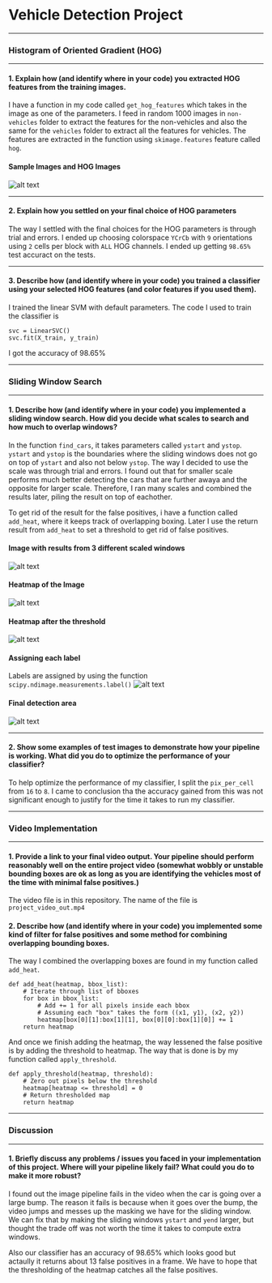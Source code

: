 [//]: # (Image References)

[image1]: ./writeup-images/image_1.png "Image 1"
[image2]: ./writeup-images/image_2.png "Image 2"
[image3]: ./writeup-images/image_3.png "Image 3"
[image4]: ./writeup-images/image_4.png "Image 4"
[image5]: ./writeup-images/image_5.png "Image 5"
[image6]: ./writeup-images/image_6.png "Image 6"
[image7]: ./writeup-images/image_7.png "Image 7"
[video1]: ./project_video_out.mp4 "Video"

# Vehicle Detection Project
---
### Histogram of Oriented Gradient (HOG)
---
#### 1. Explain how (and identify where in your code) you extracted HOG features from the training images.

I have a function in my code called `get_hog_features` which takes in the image as one of the parameters. I feed in random 1000 images in `non-vehicles` folder to extract the features for the non-vehicles and also the same for the `vehicles` folder to extract all the features for vehicles. The features are extracted in the function using `skimage.features` feature called `hog`. 

#### Sample Images and HOG Images
![alt text][image1]

---
#### 2. Explain how you settled on your final choice of HOG parameters

The way I settled with the final choices for the HOG parameters is through trial and errors. I ended up choosing colorspace `YCrCb` with `9` orientations using `2` cells per block with `ALL` HOG channels. I ended up getting `98.65%` test accuract on the tests. 

---
#### 3. Describe how (and identify where in your code) you trained a classifier using your selected HOG features (and color features if you used them).

I trained the linear SVM with default parameters. The code I used to train the classifier is 
```
svc = LinearSVC()
svc.fit(X_train, y_train)
```
I got the accuracy of 98.65%

---
### Sliding Window Search
---
#### 1. Describe how (and identify where in your code) you implemented a sliding window search. How did you decide what scales to search and how much to overlap windows?

In the function `find_cars`, it takes parameters called `ystart` and `ystop`. `ystart` and `ystop` is the boundaries where the sliding windows does not go on top of `ystart` and also not below `ystop`. The way I decided to use the scale was through trial and errors. I found out that for smaller scale performs much better detecting the cars that are further awaya and the opposite for larger scale. Therefore, I ran many scales and combined the results later, piling the result on top of eachother. 

To get rid of the result for the false positives, i have a function called `add_heat`, where it keeps track of overlapping boxing. Later I use the return result from `add_heat` to set a threshold to get rid of false positives. 

#### Image with results from 3 different scaled windows
![alt text][image3]

#### Heatmap of the Image
![alt text][image4]

#### Heatmap after the threshold
![alt text][image5]

#### Assigning each label
Labels are assigned by using the function `scipy.ndimage.measurements.label()`
![alt text][image6]

#### Final detection area
![alt text][image7]

---
#### 2. Show some examples of test images to demonstrate how your pipeline is working. What did you do to optimize the performance of your classifier?

To help optimize the performance of my classifier, I split the `pix_per_cell` from `16` to `8`. I came to conclusion tha the accuracy gained from this was not significant enough to justify for the time it takes to run my classifier.

---
### Video Implementation
---
#### 1. Provide a link to your final video output. Your pipeline should perform reasonably well on the entire project video (somewhat wobbly or unstable bounding boxes are ok as long as you are identifying the vehicles most of the time with minimal false positives.)

The video file is in this repository. The name of the file is `project_video_out.mp4`

#### 2. Describe how (and identify where in your code) you implemented some kind of filter for false positives and some method for combining overlapping bounding boxes.

The way I combined the overlapping boxes are found in my function called `add_heat`. 
```
def add_heat(heatmap, bbox_list):
    # Iterate through list of bboxes
    for box in bbox_list:
        # Add += 1 for all pixels inside each bbox
        # Assuming each "box" takes the form ((x1, y1), (x2, y2))
        heatmap[box[0][1]:box[1][1], box[0][0]:box[1][0]] += 1
    return heatmap
```

And once we finish adding the heatmap, the way lessened the false positive is by adding the threshold to heatmap. The way that is done is by my function called `apply_threshold`.
```
def apply_threshold(heatmap, threshold):
    # Zero out pixels below the threshold
    heatmap[heatmap <= threshold] = 0
    # Return thresholded map
    return heatmap
``` 

---
### Discussion
---
#### 1. Briefly discuss any problems / issues you faced in your implementation of this project. Where will your pipeline likely fail? What could you do to make it more robust?

I found out the image pipeline fails in the video when the car is going over a large bump. The reason it fails is because when it goes over the bump, the video jumps and messes up the masking we have for the sliding window. We can fix that by making the sliding windows `ystart` and `yend` larger, but thought the trade off was not worth the time it takes to compute extra windows.

Also our classifier has an accuracy of 98.65% which looks good but actaully it returns about 13 false positives in a frame. We have to hope that the thresholding of the heatmap catches all the false positives. 